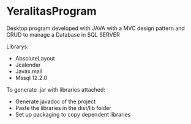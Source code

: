 # YeralitasProgram
Desktop program developed with JAVA with a MVC design pattern and CRUD to manage a Database in SQL SERVER

Librarys:
- AbsoluteLayout
- Jcalendar
- Javax.mail
- Mssql 12.2.0

To generate .jar with libraries attached:
- Generate javadoc of the project
- Paste the libraries in the dist/lib folder
- Set up packaging to copy dependent libraries